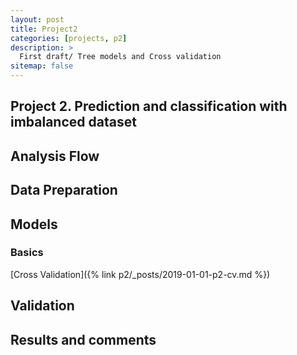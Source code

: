 ```yaml
---
layout: post
title: Project2
categories: [projects, p2]
description: >
  First draft/ Tree models and Cross validation
sitemap: false
---
```


## Project 2. Prediction and classification with imbalanced dataset

## Analysis Flow

## Data Preparation

## Models

### Basics
[Cross Validation]({% link p2/_posts/2019-01-01-p2-cv.md %})


## Validation

## Results and comments
